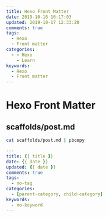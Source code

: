```yaml
---
title: Hexo Front Matter
date: 2019-10-16 16:17:03
updated: 2019-10-17 12:33:20
comments: true
tags:
  - Hexo
  - Front matter
categories:
  - - Hexo
    - Learn
keywords:
  - Hexo
  - Front matter
---
```


# Hexo Front Matter

## scaffolds/post.md

```bash
cat scaffolds/post.md | pbcopy
```

```yaml
---
title: {{ title }}
date: {{ date }}
updated: {{ date }}
comments: true
tags:
  - no-tag
categories:
  - [parent-category, child-category]
keywords:
  - no-keyword
---
```